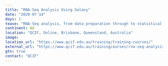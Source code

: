 ```yaml
---
title: "RNA-Seq Analysis Using Galaxy"
date: "2020-07-14"
days: 1
tease: "RNA-Seq analysis, from data preparation through to statistical testing for differential gene expression, along with more advanced topics such as identification of novel transcription features and pathway and functional enrichment analysis."
continent: AU
location: "QCIF, Online, Brisbane, Queensland, Australia"
image: 
location_url: "https://www.qcif.edu.au/training/training-courses/"
external_url: "https://www.qcif.edu.au/trainingcourses/rna-seq-analysis-using-galaxy/"
gtn: true
contact: "QCIF"
---
```

